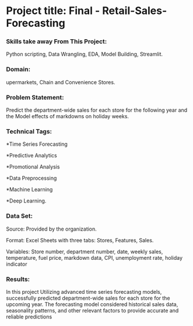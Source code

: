 # Project title: Final - Retail-Sales-Forecasting

### Skills take away From This Project:

Python scripting,
Data Wrangling,
EDA,
Model Building,
Streamlit.

### Domain:
upermarkets, Chain and Convenience Stores.

### Problem Statement: 
Predict the department-wide sales for each store for the following year and the Model effects of markdowns on holiday weeks.

### Technical Tags:
*Time Series Forecasting

*Predictive Analytics

*Promotional Analysis

*Data Preprocessing

*Machine Learning

*Deep Learning.

### Data Set:
Source: Provided by the organization.

Format: Excel Sheets with three tabs: Stores, Features, Sales.

Variables: Store number, department number, date, weekly sales, temperature, fuel price, markdown data, CPI, unemployment rate, holiday indicator


###  Results:
In this project Utilizing advanced time series forecasting models, successfully predicted department-wide sales for each store for the upcoming year. The forecasting model considered historical sales data, seasonality patterns, and other relevant factors to provide accurate and reliable predictions
